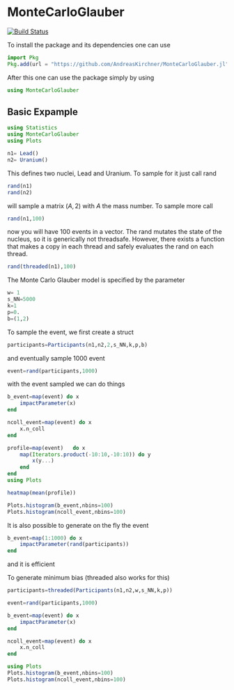 # MonteCarloGlauber

[![Build Status](https://github.com/AndreasKirchner/MonteCarloGlauber.jl/actions/workflows/CI.yml/badge.svg?branch=main)](https://github.com/AndreasKirchner/MonteCarloGlauber.jl/actions/workflows/CI.yml?query=branch%3Amain)

To install the package and its dependencies one can use 
```julia
import Pkg
Pkg.add(url = "https://github.com/AndreasKirchner/MonteCarloGlauber.jl")
```
After this one can use the package simply by using 
```julia
using MonteCarloGlauber
```

## Basic Expample 
```julia
using Statistics
using MonteCarloGlauber
using Plots

n1= Lead()
n2= Uranium()
```
This defines two nuclei, Lead and Uranium. To sample for it just call rand 
```julia
rand(n1)
rand(n2)
```
will sample a matrix $(A,2)$ with $A$ the mass number. 
To sample more call
```julia
rand(n1,100)
```
now you will have 100 events in a vector. 
The rand mutates the state of the nucleus, so it is generically not threadsafe. However, there exists 
a function that makes a copy in each thread and safely evaluates the rand on each thread. 
```julia
rand(threaded(n1),100)
```
The Monte Carlo Glauber model is specified by the parameter
```julia
w= 1
s_NN=5000
k=1
p=0.
b=(1,2)
```
To sample the event, we first create a struct 
```julia
participants=Participants(n1,n2,2,s_NN,k,p,b)
```
and eventually sample 1000 event 
```julia
event=rand(participants,1000)
```
with the event sampled we can do things 
```julia
b_event=map(event) do x
    impactParameter(x) 
end 

ncoll_event=map(event) do x
    x.n_coll
end

profile=map(event)   do x 
    map(Iterators.product(-10:10,-10:10)) do y
        x(y...)
    end
end
using Plots 

heatmap(mean(profile))

Plots.histogram(b_event,nbins=100)
Plots.histogram(ncoll_event,nbins=100)
```
It is also possible to generate on the fly the event 
```julia
b_event=map(1:1000) do x
    impactParameter(rand(participants))
end 
```
and it is efficient

To generate minimum bias (threaded also works for this)
```julia
participants=threaded(Participants(n1,n2,w,s_NN,k,p))

event=rand(participants,1000)

b_event=map(event) do x
    impactParameter(x) 
end 

ncoll_event=map(event) do x
    x.n_coll
end 

using Plots
Plots.histogram(b_event,nbins=100)
Plots.histogram(ncoll_event,nbins=100)
```

